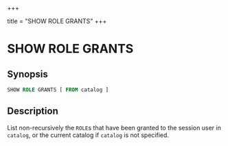 +++

title = "SHOW ROLE GRANTS"
+++

SHOW ROLE GRANTS
================

Synopsis
--------

``` sql
SHOW ROLE GRANTS [ FROM catalog ]
```

Description
-----------

List non-recursively the `ROLE`s that have been granted to the session user in `catalog`, or the current catalog if `catalog` is not specified.
